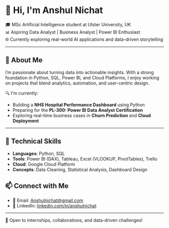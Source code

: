# 👋 Hi, I'm Anshul Nichat

🎓 MSc Artificial Intelligence student at Ulster University, UK  
📊 Aspiring Data Analyst | Business Analyst | Power BI Enthusiast  
🌐 Currently exploring real-world AI applications and data-driven storytelling

---

## 💼 About Me
I’m passionate about turning data into actionable insights. With a strong foundation in Python, SQL, Power BI, and Cloud Platforms, I enjoy working on projects that blend analytics, automation, and user-centric design.

🔍 I'm currently:
- Building a **NHS Hospital Performance Dashboard** using Python
- Preparing for the **PL-300: Power BI Data Analyst Certification**
- Exploring real-time business cases in **Churn Prediction** and **Cloud Deployment**

---

## 🚀 Technical Skills
- **Languages**: Python, SQL  
- **Tools**: Power BI (DAX), Tableau, Excel (VLOOKUP, PivotTables), Trello  
- **Cloud**: Google Cloud Platform  
- **Concepts**: Data Cleaning, Statistical Analysis, Dashboard Design  


## 📫 Connect with Me
- 📧 Email: [Anshulnichat@gmail.com](mailto:Anshulnichat@gmail.com)  
- 🔗 LinkedIn: [linkedin.com/in/anshulnichat](https://linkedin.com/in/anshulnichat)  

---

🌱 Open to internships, collaborations, and data-driven challenges!


<!--
**Anshulnichat/Anshulnichat** is a ✨ _special_ ✨ repository because its `README.md` (this file) appears on your GitHub profile.

Here are some ideas to get you started:

- 🔭 I’m currently working on ...
- 🌱 I’m currently learning ...
- 👯 I’m looking to collaborate on ...
- 🤔 I’m looking for help with ...
- 💬 Ask me about ...
- 📫 How to reach me: ...
- 😄 Pronouns: ...
- ⚡ Fun fact: ...
-->
